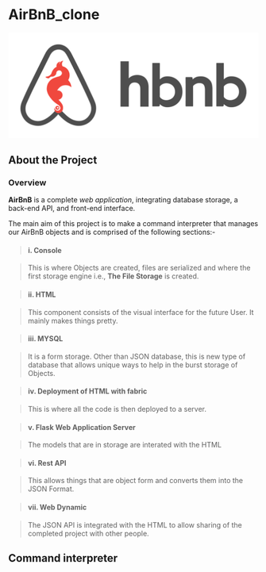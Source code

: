# AirBnB_clone
<img src="./assets/AirBnB.png">

## About the Project
### Overview

__AirBnB__ is a complete _web application_, integrating database storage, a back-end API, and front-end interface.

The main aim of this project is to make a command interpreter that manages our AirBnB objects and is comprised of the following sections:-

> #### i. Console

> This is where Objects are created, files are serialized and where the first storage engine i.e., __The File Storage__ is created.

> #### ii. HTML

> This component consists of the visual interface for the future User. It mainly makes things pretty.

> #### iii. MYSQL

> It is a form storage. Other than JSON database, this is new type of database that allows unique ways to help in the burst storage of Objects.

> #### iv. Deployment of HTML with fabric

> This is where all the code is then deployed to a server.

> #### v. Flask Web Application Server

> The models that are in storage are interated with the HTML

> #### vi. Rest API

> This allows things that are object form and converts them into the JSON Format.

> #### vii. Web Dynamic

> The JSON API is integrated with the HTML to allow sharing of the completed project with other people.



## Command interpreter
